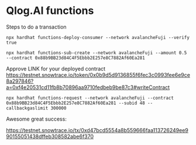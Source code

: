 # Qlog.AI functions

Steps to do a transaction

```
npx hardhat functions-deploy-consumer --network avalancheFuji --verify true
```

```
npx hardhat functions-sub-create --network avalancheFuji --amount 0.5 --contract 0x88b9BB23d84C4F5Ebbb2E257e8C7882Af60Ea281
```

Approve LINK for your deployed contract https://testnet.snowtrace.io/token/0x0b9d5d9136855f6fec3c0993fee6e9ce8a297846?a=0xf4e20531cd11fb8b70896aa9710fedbeb9be87c3#writeContract

```
npx hardhat functions-request --network avalancheFuji --contract 0x88b9BB23d84C4F5Ebbb2E257e8C7882Af60Ea281 --subid 48 --callbackgaslimit 300000
```

Awesome great success: 

https://testnet.snowtrace.io/tx/0xd47bcd5554a8b559666faa113726249ee990155051438dffeb308582abe6f370